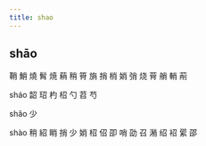 ```yaml
---
title: shao
---
```


## shāo
鞘
鮹
燒
髾
焼
蕱
稍
筲
旓
捎
梢
娋
弰
烧
莦
艄
輎
萷




sháo
韶
玿
杓
柖
勺
苕
芍


shǎo
少




shào
稍
紹
睄
捎
少
娋
柖
佋
卲
哨
劭
召
潲
绍
袑
綤
邵
